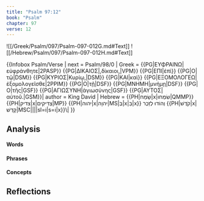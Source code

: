 ```yaml
---
title: "Psalm 97:12"
book: "Psalm"
chapter: 97
verse: 12
---
```

![[/Greek/Psalm/097/Psalm-097-012G.md#Text]]
![[/Hebrew/Psalm/097/Psalm-097-012H.md#Text]]

{{Infobox Psalm/Verse |
  next = Psalm/98/0 |
  Greek = {{PG|ΕΥΦΡΑΙΝΩ|εὐφράνθητε|2PASP}} {{PG|ΔΙΚΑΙΟΣ|,δίκαιοι,|VPM}} {{PG|ΕΠΙ|ἐπὶ}} {{PG|Ο|τῷ|DSM}} {{PG|ΚΥΡΙΟΣ|Κυρίῳ,|DSM}} {{PG|ΚΑΙ|καὶ}} {{PG|ΕΞΟΜΟΛΟΓΕΩ|ἐξομολογεῖσθε|2PPIM}} {{PG|Ο|τῇ|DSF}} {{PG|ΜΝΗΜΗ|μνήμῃ|DSF}} {{PG|Ο|τῆς|GSF}} {{PG|ΑΓΙΩΣΥΝΗ|ἁγιωσύνης|GSF}} {{PG|ΑΥΤΟΣ|αὐτοῦ.|GSM}}|
  author = King David |
  Hebrew = {{PH|שָׂמַח|x|שִׂמְחוּ|QMMP}} {{PH|צדיק|x|צַדִּיקִים|MP}} {{PH|יהוה|x|יהוָה|MS|בְּ|x|בַּ|x}}
וְהוֹדוּ
לְזֵכֶר
{{PH|קֹדֶשׁ|x|קָדְשׁ|MSC||||sl=וֹ|s=וֹ|x}}\׃|
}}

## Analysis

#### Words

#### Phrases

#### Concepts

## Reflections
